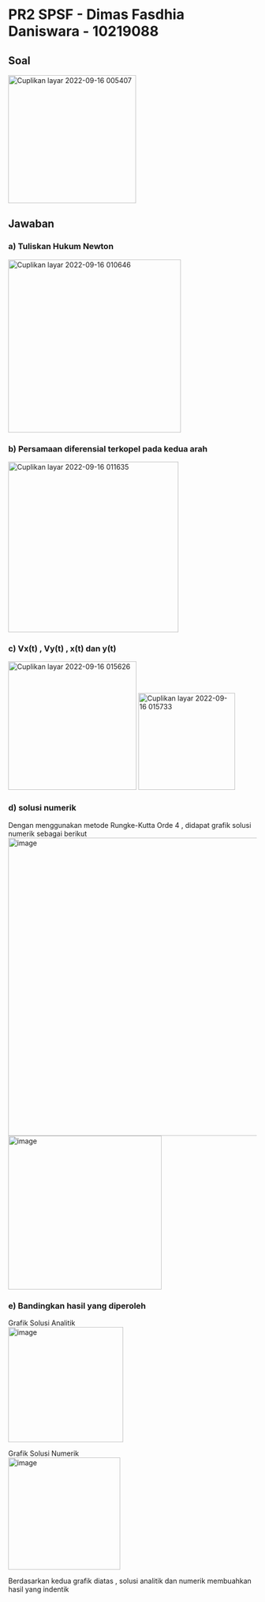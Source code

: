 
# PR2 SPSF - Dimas Fasdhia Daniswara - 10219088

## Soal
<img width="259" alt="Cuplikan layar 2022-09-16 005407" src="https://user-images.githubusercontent.com/67426210/190476297-1820d3cf-324f-4d93-bf26-6b3c170fd631.png">

## Jawaban

### a) Tuliskan Hukum Newton

<img width="350" alt="Cuplikan layar 2022-09-16 010646" src="https://user-images.githubusercontent.com/67426210/190477942-54101274-0821-4a22-b288-aa99e0b1a9cd.png">

### b) Persamaan diferensial terkopel pada kedua arah
<img width="345" alt="Cuplikan layar 2022-09-16 011635" src="https://user-images.githubusercontent.com/67426210/190479741-2fd68eb4-7c29-4720-b1a7-23fabeed5fb8.png">

### c) Vx(t) , Vy(t) , x(t) dan y(t)
<img width="260" alt="Cuplikan layar 2022-09-16 015626" src="https://user-images.githubusercontent.com/67426210/190486758-a6379655-5719-45e7-a539-a9f9167291c0.png">
<img width="196" alt="Cuplikan layar 2022-09-16 015733" src="https://user-images.githubusercontent.com/67426210/190486906-2181228b-fdf2-4325-a7f1-6d96c5d5e85a.png">

### d) solusi numerik
Dengan menggunakan metode Rungke-Kutta Orde 4 , didapat grafik solusi numerik sebagai berikut
<img width="603" alt="image" src="https://user-images.githubusercontent.com/67426210/190491477-ed4386ba-e028-4d48-9743-3954c6b1d5ad.png">
<img width="311" alt="image" src="https://user-images.githubusercontent.com/67426210/190491544-9ffa04ad-86d8-4311-8ffa-ebb7da3cfbbb.png">

### e) Bandingkan hasil yang diperoleh

Grafik Solusi Analitik \
<img width="233" alt="image" src="https://user-images.githubusercontent.com/67426210/190492909-63a0a8a4-049a-4ad0-af2f-a6bddca86ab3.png">

Grafik Solusi Numerik \
<img width="227" alt="image" src="https://user-images.githubusercontent.com/67426210/190492975-56caf2f6-17f7-4b31-8cee-62cf64b700a0.png">

Berdasarkan kedua grafik diatas , solusi analitik dan numerik membuahkan hasil yang indentik
